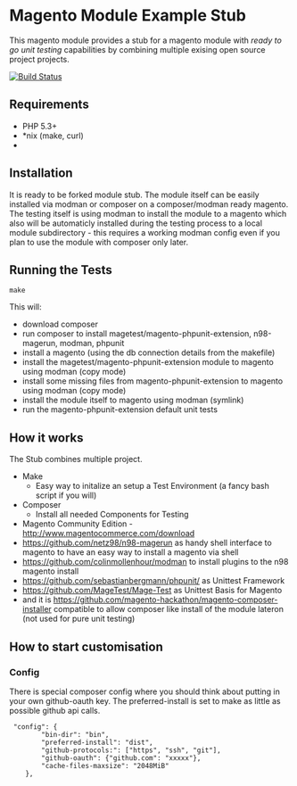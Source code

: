 Magento Module Example Stub
=========

This magento module provides a stub for a magento module with *ready to go  unit testing* capabilities by combining multiple exising open source project projects.

[![Build Status](https://travis-ci.org/BSolut/magento_module_base.svg?branch=master)](https://travis-ci.org/BSolut/magento_module_base)

## Requirements

* PHP 5.3+
* *nix (make, curl)
*

## Installation

It is ready to be forked module stub. The module itself can be easily installed via modman or composer on a composer/modman ready magento.
The testing itself is using modman to install the module to a magento which also will be automaticly installed during the testing process to a local module subdirectory - this requires a working modman config even if you plan to use the module with composer only later.

## Running the Tests
```
make
```

This will:
* download composer
* run composer to install magetest/magento-phpunit-extension, n98-magerun, modman, phpunit
* install a magento (using the db connection details from the makefile)
* install the magetest/magento-phpunit-extension module to magento using modman (copy mode)
* install some missing files from magento-phpunit-extension to magento using modman (copy mode)
* install the module itself to magento using modman (symlink)
* run the magento-phpunit-extension default unit tests

## How it works

The Stub combines multiple project.

* Make
    * Easy way to initalize an setup a Test Environment (a fancy bash script if you will)
* Composer
    * Install all needed Components for Testing
* Magento Community Edition - http://www.magentocommerce.com/download 
* https://github.com/netz98/n98-magerun as handy shell interface to magento to have an easy way to install a magento via shell
* https://github.com/colinmollenhour/modman to install plugins to the n98  magento install
* https://github.com/sebastianbergmann/phpunit/ as Unittest Framework
* https://github.com/MageTest/Mage-Test as Unittest Basis for Magento
* and it is https://github.com/magento-hackathon/magento-composer-installer compatible to allow composer like install of the module lateron (not used for pure unit testing)


## How to start customisation

### Config
There is special composer config where you should think about putting in your own github-oauth key. The preferred-install is set to make as little as possible github api calls.

```
 "config": {
        "bin-dir": "bin",
        "preferred-install": "dist",
        "github-protocols:": ["https", "ssh", "git"],
        "github-oauth": {"github.com": "xxxxx"},
        "cache-files-maxsize": "2048MiB"
    },
    
```